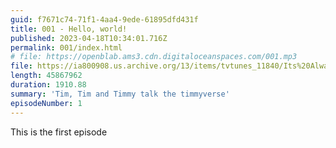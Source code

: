 ```yaml
---
guid: f7671c74-71f1-4aa4-9ede-61895dfd431f
title: 001 - Hello, world!
published: 2023-04-18T10:34:01.716Z
permalink: 001/index.html
# file: https://openblab.ams3.cdn.digitaloceanspaces.com/001.mp3
file: https://ia800908.us.archive.org/13/items/tvtunes_11840/Its%20Always%20Sunny%20In%20Philadelphia%20-%20Full.mp3
length: 45867962
duration: 1910.88
summary: 'Tim, Tim and Timmy talk the timmyverse'
episodeNumber: 1
---
```


This is the first episode
